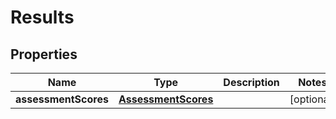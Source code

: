 # Results

## Properties
Name | Type | Description | Notes
------------ | ------------- | ------------- | -------------
**assessmentScores** | [**AssessmentScores**](AssessmentScores.md) |  |  [optional]
